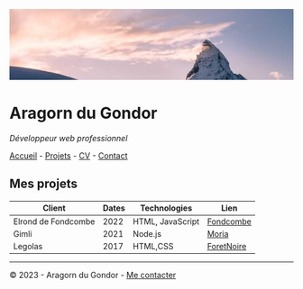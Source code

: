 ![Photo](Images/866-800x200.jpg)

# Aragorn du Gondor

*Développeur web professionnel*

[Accueil](/README.md) - [Projets]() - [CV](/CV.md) - [Contact]()

## Mes projets

| **Client** | **Dates** | **Technologies** | **Lien** |
| --------- | --------- | --------- | --------- |
| Elrond de Fondcombe | 2022 | HTML, JavaScript | [Fondcombe]() |
| Gimli | 2021 | Node.js | [Moria]() |
| Legolas | 2017 | HTML,CSS | [ForetNoire]()

---

© 2023 - Aragorn du Gondor - [Me contacter]()